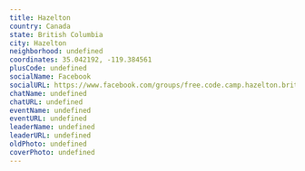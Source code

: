 ```yaml
---
title: Hazelton
country: Canada
state: British Columbia
city: Hazelton
neighborhood: undefined
coordinates: 35.042192, -119.384561
plusCode: undefined
socialName: Facebook
socialURL: https://www.facebook.com/groups/free.code.camp.hazelton.britishcolumbia
chatName: undefined
chatURL: undefined
eventName: undefined
eventURL: undefined
leaderName: undefined
leaderURL: undefined
oldPhoto: undefined
coverPhoto: undefined
---
```

